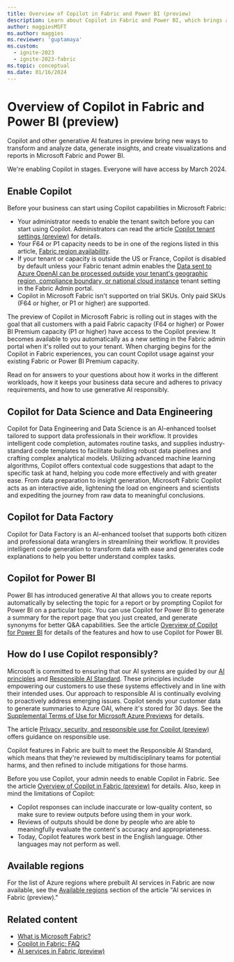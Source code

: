 ```yaml
---
title: Overview of Copilot in Fabric and Power BI (preview)
description: Learn about Copilot in Fabric and Power BI, which brings a new way to transform and analyze data, generate insights, and create visualizations and reports.
author: maggiesMSFT
ms.author: maggies
ms.reviewer: 'guptamaya'
ms.custom:
  - ignite-2023
  - ignite-2023-fabric
ms.topic: conceptual
ms.date: 01/16/2024
---
```


# Overview of Copilot in Fabric and Power BI (preview)

Copilot and other generative AI features in preview bring new ways to transform and analyze data, generate insights, and create visualizations and reports in Microsoft Fabric and Power BI.

We're enabling Copilot in stages. Everyone will have access by March 2024.

## Enable Copilot

Before your business can start using Copilot capabilities in Microsoft Fabric:

- Your administrator needs to enable the tenant switch before you can start using Copilot. Administrators can read the article [Copilot tenant settings (preview)](../admin/service-admin-portal-copilot.md) for details. 
- Your F64 or P1 capacity needs to be in one of the regions listed in this article, [Fabric region availability](../admin/region-availability.md).
- If your tenant or capacity is outside the US or France, Copilot is disabled by default unless your Fabric tenant admin enables the [Data sent to Azure OpenAI can be processed outside your tenant's geographic region, compliance boundary, or national cloud instance](/fabric/admin/service-admin-portal-copilot) tenant setting in the Fabric Admin portal.
- Copilot in Microsoft Fabric isn't supported on trial SKUs. Only paid SKUs (F64 or higher, or P1 or higher) are supported.

The preview of Copilot in Microsoft Fabric is rolling out in stages with the goal that all customers with a paid Fabric capacity (F64 or higher) or Power BI Premium capacity (P1 or higher) have access to the Copilot preview. It becomes available to you automatically as a new setting in the Fabric admin portal when it's rolled out to your tenant. When charging begins for the Copilot in Fabric experiences, you can count Copilot usage against your existing Fabric or Power BI Premium capacity.

Read on for answers to your questions about how it works in the different workloads, how it keeps your business data secure and adheres to privacy requirements, and how to use generative AI responsibly. 

## Copilot for Data Science and Data Engineering

Copilot for Data Engineering and Data Science is an AI-enhanced toolset tailored to support data professionals in their workflow. It provides intelligent code completion, automates routine tasks, and supplies industry-standard code templates to facilitate building robust data pipelines and crafting complex analytical models. Utilizing advanced machine learning algorithms, Copilot offers contextual code suggestions that adapt to the specific task at hand, helping you code more effectively and with greater ease. From data preparation to insight generation, Microsoft Fabric Copilot acts as an interactive aide, lightening the load on engineers and scientists and expediting the journey from raw data to meaningful conclusions.

## Copilot for Data Factory

Copilot for Data Factory is an AI-enhanced toolset that supports both citizen and professional data wranglers in streamlining their workflow. It provides intelligent code generation to transform data with ease and generates code explanations to help you better understand complex tasks.

## Copilot for Power BI

Power BI has introduced generative AI that allows you to create reports automatically by selecting the topic for a report or by prompting Copilot for Power BI on a particular topic. You can use Copilot for Power BI to generate a summary for the report page that you just created, and generate synonyms for better Q&A capabilities. See the article [Overview of Copilot for Power BI](/power-bi/create-reports/copilot-introduction) for details of the features and how to use Copilot for Power BI.

## How do I use Copilot responsibly?

Microsoft is committed to ensuring that our AI systems are guided by our [AI principles](https://www.microsoft.com/ai/principles-and-approach/) and [Responsible AI Standard](https://query.prod.cms.rt.microsoft.com/cms/api/am/binary/RE5cmFl). These principles include empowering our customers to use these systems effectively and in line with their intended uses. Our approach to responsible AI is continually evolving to proactively address emerging issues. Copilot sends your customer data to generate summaries to Azure OAI, where it's stored for 30 days. See the [Supplemental Terms of Use for Microsoft Azure Previews](https://azure.microsoft.com/support/legal/preview-supplemental-terms) for details.

The article [Privacy, security, and responsible use for Copilot (preview)](copilot-privacy-security.md) offers guidance on responsible use.

Copilot features in Fabric are built to meet the Responsible AI Standard, which means that they're reviewed by multidisciplinary teams for potential harms, and then refined to include mitigations for those harms.  

Before you use Copilot, your admin needs to enable Copilot in Fabric. See the article [Overview of Copilot in Fabric (preview)](copilot-fabric-overview.md) for details. Also, keep in mind the limitations of Copilot:

- Copilot responses can include inaccurate or low-quality content, so make sure to review outputs before using them in your work.
- Reviews of outputs should be done by people who are able to meaningfully evaluate the content's accuracy and appropriateness.
- Today, Copilot features work best in the English language. Other languages may not perform as well.

## Available regions

For the list of Azure regions where prebuilt AI services in Fabric are now available, see the [Available regions](../data-science/ai-services/ai-services-overview.md#available-regions) section of the article "AI services in Fabric (preview)."

## Related content

- [What is Microsoft Fabric?](microsoft-fabric-overview.md)
- [Copilot in Fabric: FAQ](copilot-faq-fabric.yml)
- [AI services in Fabric (preview)](../data-science/ai-services/ai-services-overview.md)
